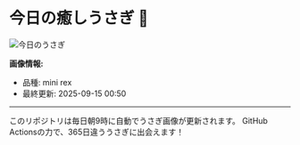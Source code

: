 # 今日の癒しうさぎ 🐰

![今日のうさぎ](https://firebasestorage.googleapis.com/v0/b/rabbitdb-9370d.appspot.com/o/rabbits%2F5235e8db?alt=media&token=bf95be9a-eb73-4931-bf93-b7bfb8b8309d)

**画像情報:**
- 品種: mini rex
- 最終更新: 2025-09-15 00:50

---

このリポジトリは毎日朝9時に自動でうさぎ画像が更新されます。
GitHub Actionsの力で、365日違ううさぎに出会えます！
